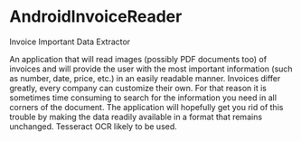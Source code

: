 # AndroidInvoiceReader

Invoice Important Data Extractor

An application that will read images (possibly PDF documents too) of invoices and will provide the user with the most important information (such as number, date, price, etc.) in an easily readable manner. Invoices differ greatly, every company can customize their own. For that reason it is sometimes time consuming to search for the information you need in all corners of the document. The application will hopefully get you rid of this trouble by making the data readily available in a format that remains unchanged. Tesseract OCR likely to be used.
